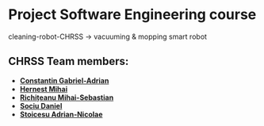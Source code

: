 # Project Software Engineering course
cleaning-robot-CHRSS -> vacuuming & mopping smart robot
## CHRSS Team members:
- **[Constantin Gabriel-Adrian](https://github.com/Kira060200)**
- **[Hernest Mihai](https://github.com/mihaihe1)**
- **[Richițeanu Mihai-Sebastian](https://github.com/SebastianRichiteanu)**
- **[Sociu Daniel](https://github.com/danielsociu)**
- **[Stoicesu Adrian-Nicolae](https://github.com/Deadlykittenn)**
